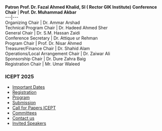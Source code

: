 **Patron**
**Prof. Dr. Fazal Ahmed Khalid, SI ( Rector GIK Institute)**
**Conference Chair** |  **Prof. Dr. Muhammad Akbar**  
---|---  
Organizing Chair |  Dr. Ammar Arshad  
Technical Program Chair |  Dr. Hadeed Ahmed Sher  
General Chair |  Dr. S.M. Hassan Zaidi  
Conference Secretary |  Dr. Attique ur Rehman  
Program Chair |  Prof. Dr. Nisar Ahmed  
Treasurer/Finance Chair |  Dr. Shahid Alam  
Operations/Local Arrangement Chair |  Dr. Zaiwar Ali  
Sponsorship Chair |  Dr. Dure Zahra Baig   
Registration Chair |  Mr. Umar Waleed  
### ICEPT 2025
  * [Important Dates](https://giki.edu.pk/icept/important-dates-icept/)
  * [Registration](https://giki.edu.pk/icept/registration-icept/)
  * [Program](https://giki.edu.pk/icept/program-icept/)
  * [Submission](https://giki.edu.pk/icept/submission-icept/)
  * [Call for Papers ICEPT](https://giki.edu.pk/icept/call-for-papers-icept/)
  * [Committees](https://giki.edu.pk/icept/committees-icept/)
  * [Contact us](https://giki.edu.pk/icept/contact-us-icept/)
  * [Invited Speakers](https://giki.edu.pk/invited-speakers-icep/)


